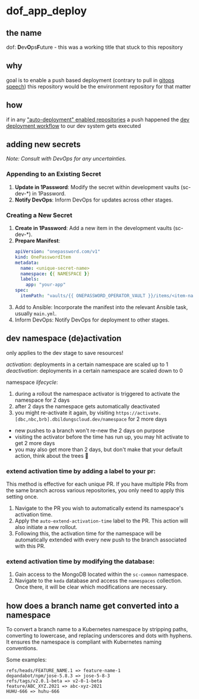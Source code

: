 # dof_app_deploy

## the name
dof: **D**ev**O**ps**F**uture - this was a working title that stuck to this repository

## why
goal is to enable a push based deployment (contrary to pull in [gitops speech](https://www.gitops.tech/#push-based-deployments))
this repository would be the environment repository for that matter

## how
if in any ["auto-deployment" enabled repositories](https://github.com/hpi-schul-cloud/dof_app_deploy/blob/b65488fbc5ecceca8e743327bc66c9092ee30d4e/.github/workflows/deploy.yml#L36) a push happened the [dev deployment workflow](https://github.com/hpi-schul-cloud/dof_app_deploy/files/10235495/dev-deployment.pdf) to our dev system gets executed

## adding new secrets
_Note: Consult with DevOps for any uncertainties._

### Appending to an Existing Secret
1. **Update in 1Password**: Modify the secret within development vaults (sc-dev-*) in 1Password.
2. **Notify DevOps**: Inform DevOps for updates across other stages.

### Creating a New Secret

1. **Create in 1Password**: Add a new item in the development vaults (sc-dev-*).
2. **Prepare Manifest**:
   ```yaml
   apiVersion: "onepassword.com/v1"
   kind: OnePasswordItem
   metadata:
     name: <unique-secret-name>
     namespace: {{ NAMESPACE }}
     labels:
       app: "your-app"
   spec:
     itemPath: "vaults/{{ ONEPASSWORD_OPERATOR_VAULT }}/items/<item-name>"
   ```
3. Add to Ansible: Incorporate the manifest into the relevant Ansible task, usually `main.yml`.
4. Inform DevOps: Notify DevOps for deployment to other stages.

## dev namespace (de)activation

only applies to the dev stage to save resources!

_activation_: deployments in a certain namespace are scaled up to 1  
_deactivation_: deployments in a certain namespace are scaled down to 0



namespace _lifecycle_:
1. during a rollout the namespace activator is triggered to activate the namespace for 2 days
2. after 2 days the namespace gets automatically deactivated
3. you might re-activate it again, by visiting `https://activate.[dbc,nbc,brb].dbildungscloud.dev/namespace` for 2 more days


- new pushes to a branch won't re-new the 2 days on purpose
- visiting the activator before the time has run up, you may hit activate to get 2 more days
- you may also get more than 2 days, but don't make that your default action, think about the trees 🌳

### extend activation time by adding a label to your pr:
This method is effective for each unique PR. If you have multiple PRs from the same branch across various repositories, you only need to apply this setting once.
1. Navigate to the PR you wish to automatically extend its namespace's activation time.
2. Apply the `auto-extend-activation-time` label to the PR. This action will also initiate a new rollout.
3. Following this, the activation time for the namespace will be automatically extended with every new push to the branch associated with this PR.

### extend activation time by modifying the database:
  1. Gain access to the MongoDB located within the `sc-common` namespace.
  2. Navigate to the `keda` database and access the `namespaces` collection. Once there, it will be clear which modifications are necessary.

## how does a branch name get converted into a namespace
To convert a branch name to a Kubernetes namespace by stripping paths, converting to lowercase, and replacing underscores and dots with hyphens. It ensures the namespace is compliant with Kubernetes naming conventions.

Some examples:
```commandline
refs/heads/FEATURE_NAME.1 => feature-name-1
depandabot/npm/jose-5.8.3 => jose-5-8-3
refs/tags/v2.0.1-beta => v2-0-1-beta
feature/ABC_XYZ.2021 => abc-xyz-2021
HUHU-666 => huhu-666
```
